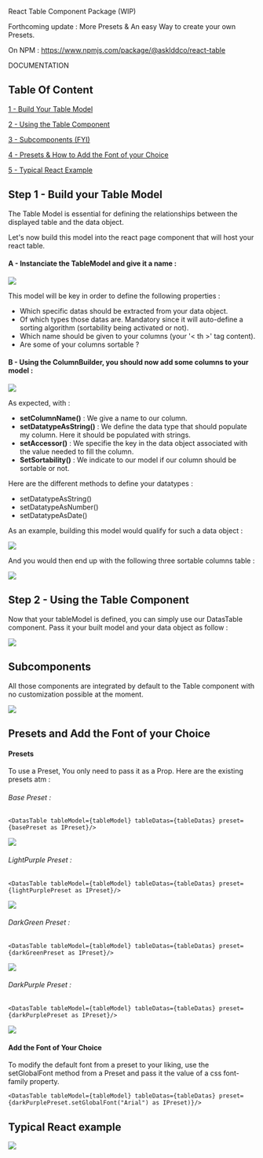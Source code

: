 React Table Component Package (WIP)

Forthcoming update : More Presets & An easy Way to create your own Presets.

On NPM : https://www.npmjs.com/package/@asklddco/react-table

DOCUMENTATION

## Table Of Content

[1 - Build Your Table Model](#step-1---build-your-table-model)

[2 - Using the Table Component](#step-2---using-the-table-component)

[3 - Subcomponents (FYI)](#subcomponents)

[4 - Presets & How to Add the Font of your Choice ](#presets-and-add-the-font-of-your-choice)

[5 - Typical React Example ](#typical-react-example)

## Step 1 - Build your Table Model

The Table Model is essential for defining the relationships between the displayed table and the data object.

Let's now build this model into the react page component that will host your react table.

#### A - Instanciate the TableModel and give it a name :

<img src="/public/1-createmodel-2.png"/>

This model will be key in order to define the following properties :

- Which specific datas should be extracted from your data object.
- Of which types those datas are. Mandatory since it will auto-define a sorting algorithm (sortability being activated or not).
- Which name should be given to your columns (your '< th >' tag content).
- Are some of your columns sortable ?

#### B - Using the ColumnBuilder, you should now add some columns to your model :

<img src="/public/2-addcolumns-4.png"/>

As expected, with :

- <b>setColumnName()</b> : We give a name to our column.
- <b>setDatatypeAsString()</b> : We define the data type that should populate my column. Here it should be populated with strings.
- <b>setAccessor()</b> : We specifie the key in the data object associated with the value needed to fill the column.
- <b>SetSortability()</b> : We indicate to our model if our column should be sortable or not.

Here are the different methods to define your datatypes :

- setDatatypeAsString()
- setDatatypeAsNumber()
- setDatatypeAsDate()

As an example, building this model would qualify for such a data object :

<img src="/public/3-userdatas-3.png"/>

And you would then end up with the following three sortable columns table :

<img src="/public/5-tableexample.png"/>

## Step 2 - Using the Table Component

Now that your tableModel is defined, you can simply use our DatasTable component. Pass it your built model and your data object as follow :

<img src="/public/4-component-2.png"/>

## Subcomponents

All those components are integrated by default to the Table component with no customization possible at the moment.

<img src="/public/6-subcomponents.png">

## Presets and Add the Font of your Choice

#### Presets

To use a Preset, You only need to pass it as a Prop. Here are the existing presets atm :

###### Base Preset :

`<DatasTable tableModel={tableModel} tableDatas={tableDatas} preset={basePreset as IPreset}/>`

<img src="/public/basepreset.jpg">

###### LightPurple Preset :

`<DatasTable tableModel={tableModel} tableDatas={tableDatas} preset={lightPurplePreset as IPreset}/>`

<img src="/public/lightpurplepreset.jpg">

###### DarkGreen Preset :

`<DatasTable tableModel={tableModel} tableDatas={tableDatas} preset={darkGreenPreset as IPreset}/>`

<img src="/public/darkgreenpreset.jpg">

###### DarkPurple Preset :

`<DatasTable tableModel={tableModel} tableDatas={tableDatas} preset={darkPurplePreset as IPreset}/>`

<img src="/public/darkpurplepreset.jpg">

#### Add the Font of Your Choice

To modify the default font from a preset to your liking, use the setGlobalFont method from a Preset and pass it the value of a css font-family property.

`<DatasTable tableModel={tableModel} tableDatas={tableDatas} preset={darkPurplePreset.setGlobalFont("Arial") as IPreset)}/>`

## Typical React example

<img src="/public/fullinit.jpg">
